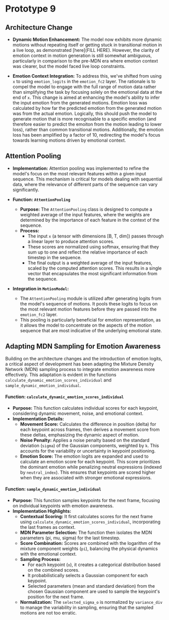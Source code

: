 # Prototype 9


## Architecture Change

- **Dynamic Motion Enhancement:** The model now exhibits more dynamic motions without repeating itself or getting stuck in transitional motion in a live loop, as demonstrated [here](FILL HERE). However, the clarity of emotion context in motion generation is still somewhat ambiguous, particularly in comparison to the pre-MDN era where emotion context was clearer, but the model faced live loop constraints.

- **Emotion Context Integration:** To address this, we've shifted from using `x` to using `emotion_logits` in the `emotion_fc2` layer. The rationale is to compel the model to engage with the full range of motion data rather than simplifying the task by focusing solely on the emotional data at the end of `x`. This change is aimed at enhancing the model's ability to infer the input emotion from the generated motions. Emotion loss was calculated by how far the predicted emotion from the generated motion was from the actual emotion. Logically, this should push the model to generate motion that is more recognisable to a specific emotion (and therefore easier to predict the emoiton from the motion leading to lower loss), rather than common transitional motions. Additionally, the emotion loss has been amplified by a factor of 10, redirecting the model's focus towards learning motions driven by emotional context.

## Attention Pooling

- **Implementation:** Attention pooling was implemented to refine the model's focus on the most relevant features within a given input sequence. This mechanism is critical for models dealing with sequential data, where the relevance of different parts of the sequence can vary significantly.

- **Function: `AttentionPooling`**
  - **Purpose:** The `AttentionPooling` class is designed to compute a weighted average of the input features, where the weights are determined by the importance of each feature in the context of the sequence.
  - **Process:**
    - The input `x` (a tensor with dimensions [B, T, dim]) passes through a linear layer to produce attention scores.
    - These scores are normalized using softmax, ensuring that they sum up to one and reflect the relative importance of each timestep in the sequence.
    - The final output is a weighted average of the input features, scaled by the computed attention scores. This results in a single vector that encapsulates the most significant information from the sequence.

- **Integration in `MotionModel`:**
  - The `AttentionPooling` module is utilized after generating logits from the model's sequence of motions. It pools these logits to focus on the most relevant motion features before they are passed into the `emotion_fc2` layer.
  - This pooling is particularly beneficial for emotion representation, as it allows the model to concentrate on the aspects of the motion sequence that are most indicative of the underlying emotional state.



## Adapting MDN Sampling for Emotion Awareness

Building on the architecture changes and the introduction of emotion logits, a critical aspect of development has been adapting the Mixture Density Network (MDN) sampling process to integrate emotion awareness more effectively. This adaptation is evident in the functions `calculate_dynamic_emotion_scores_individual` and `sample_dynamic_emotion_individual`.

#### Function: `calculate_dynamic_emotion_scores_individual`

- **Purpose:** This function calculates individual scores for each keypoint, considering dynamic movement, noise, and emotional context.
- **Implementation Details:**
  - **Movement Score:** Calculates the difference in position (delta) for each keypoint across frames, then derives a movement score from these deltas, emphasizing the dynamic aspect of motion.
  - **Noise Penalty:** Applies a noise penalty based on the standard deviation (`sigma`) of the Gaussian components, weighted by `k`. This accounts for the variability or uncertainty in keypoint positioning.
  - **Emotion Score:** The emotion logits are expanded and used to calculate an emotion score for each keypoint. This score prioritizes the dominant emotion while penalizing neutral expressions (indexed by `neutral_index`). This ensures that keypoints are scored higher when they are associated with stronger emotional expressions.

#### Function: `sample_dynamic_emotion_individual`

- **Purpose:** This function samples keypoints for the next frame, focusing on individual keypoints with emotion awareness.
- **Implementation Highlights:**
  - **Contextual Scoring:** It first calculates scores for the next frame using `calculate_dynamic_emotion_scores_individual`, incorporating the last frames as context.
  - **MDN Parameter Selection:** The function then isolates the MDN parameters (pi, mu, sigma) for the last timestep.
  - **Score Combination:** Scores are combined with the logarithm of the mixture component weights (`pi`), balancing the physical dynamics with the emotional context.
  - **Sampling Process:**
    - For each keypoint (`o`), it creates a categorical distribution based on the combined scores.
    - It probabilistically selects a Gaussian component for each keypoint.
    - Selected parameters (mean and standard deviation) from the chosen Gaussian component are used to sample the keypoint's position for the next frame.
  - **Normalization:** The `selected_sigma_o` is normalized by `variance_div` to manage the variability in sampling, ensuring that the sampled motions are not too erratic.
